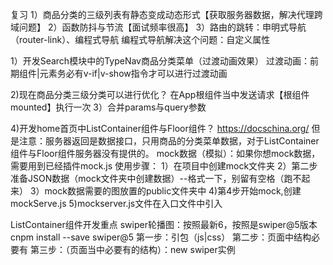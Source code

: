   复习
  1）商品分类的三级列表有静态变成动态形式【获取服务器数据，解决代理跨域问题】
  2）函数防抖与节流【面试频率很高】
  3）路由的跳转：申明式导航（router-link）、编程式导航
  编程式导航解决这个问题：自定义属性
  
1）开发Search模块中的TypeNav商品分类菜单（过渡动画效果）
过渡动画：前期组件|元素务必有v-if|v-show指令才可以进行过渡动画

2)现在商品分类三级分类可以进行优化？
在App根组件当中发送请求【根组件mounted】执行一次
3）合并params与query参数

4)开发home首页中ListContainer组件与Floor组件？
https://docschina.org/
但是注意：服务器返回是数据接口，只用商品的分类菜单数据，对于ListContainer组件与Floor组件服务器没有提供的。
mock数据（模拟）：如果你想mock数据，需要用到已经插件mock.js
使用步骤：
1）在项目中创建mock文件夹
2）第二步准备JSON数据（mock文件夹中创建数据）--格式一下，别留有空格（跑不起来）
3）mock数据需要的图放置的public文件夹中
4)第4步开始mock,创建mockServe.js
5)mockserver.js文件在入口文件中引入

ListContainer组件开发重点
swiper轮播图：按照最新6，按照是swiper@5版本
cnpm install --save swiper@5
第一步：引包（js|css）
第二步：页面中结构必要有
第三步：（页面当中必要有的结构）：new swiper实例


